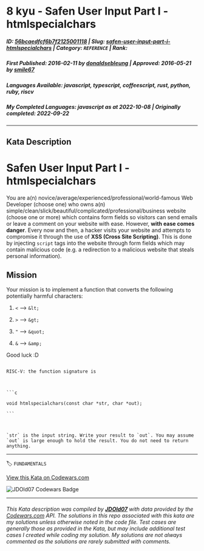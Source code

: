 # 8 kyu - Safen User Input Part I - htmlspecialchars

##### **ID**: [56bcaedfcf6b7f2125001118](https://www.codewars.com/kata/56bcaedfcf6b7f2125001118) | **Slug**: [safen-user-input-part-i-htmlspecialchars](https://www.codewars.com/kata/56bcaedfcf6b7f2125001118) | **Category**: `REFERENCE` | **Rank**: <span style="color:white">8 kyu</span>

##### **First Published**: 2016-02-11 ***by*** [donaldsebleung](https://www.codewars.com/users/donaldsebleung) | **Approved**: 2016-05-21 ***by*** [smile67](https://www.codewars.com/users/smile67)

##### **Languages Available**: javascript, typescript, coffeescript, rust, python, ruby, riscv

##### **My Completed Languages**: javascript ***as at*** 2022-10-08 | **Originally completed**: 2022-09-22

---

## Kata Description


# Safen User Input Part I - htmlspecialchars



You are a(n) novice/average/experienced/professional/world-famous Web Developer (choose one) who owns a(n) simple/clean/slick/beautiful/complicated/professional/business website (choose one or more) which contains form fields so visitors can send emails or leave a comment on your website with ease.  However, **with ease comes danger**.  Every now and then, a hacker visits your website and attempts to compromise it through the use of **XSS (Cross Site Scripting)**.  This is done by injecting `script` tags into the website through form fields which may contain malicious code (e.g. a redirection to a malicious website that steals personal information).



## Mission



Your mission is to implement a function that converts the following potentially harmful characters:



1. `<` --> `&lt;`

2. `>` --> `&gt;`

3. `"` --> `&quot;`

4. `&` --> `&amp;`



Good luck :D





~~~if:riscv

RISC-V: the function signature is



```c

void htmlspecialchars(const char *str, char *out);

```



`str` is the input string. Write your result to `out`. You may assume `out` is large enough to hold the result. You do not need to return anything.

~~~

---


🏷 `FUNDAMENTALS`


[View this Kata on Codewars.com](https://www.codewars.com/kata/56bcaedfcf6b7f2125001118)

![](https://www.codewars.com/users/jdold07/badges/large "JDOld07 Codewars Badge")

---

###### *This Kata description was compiled by [**JDOld07**](https://tpstech.dev) with data provided by the [Codewars.com](https://www.codewars.com) API.  The solutions in this repo associated with this kata are my solutions unless otherwise noted in the code file.  Test cases are generally those as provided in the Kata, but may include additional test cases I created while coding my solution.  My solutions are not always commented as the solutions are rarely submitted with comments.*
